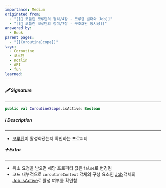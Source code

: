 ```yaml
---
importance: Medium
originated from:
  - "[[📘 코틀린 코루틴의 정석/4장 - 코루틴 빌더와 Job]]"
  - "[[📘 코틀린 코루틴의 정석/7장 - 구조화된 동시성]]"
answered by:
  - Book
parent pages:
  - "[[CoroutineScope]]"
tags:
  - Coroutine
  - 코루틴
  - Kotlin
  - API
  - fun
learned:
---
```

##### 🖋️ Signature
---
```Kotlin
public val CoroutineScope.isActive: Boolean
```

##### ℹ️ Description
---
- [코루틴](코루틴.md)이 활성화됐는지 확인하는 프로퍼티

##### ➕ Extra
---
- 취소 요청을 받으면 해당 프로퍼티 값은 `false`로 변경됨
- 코드 내부적으로 `coroutineContext` 객체의 구성 요소인 [Job](Job.md) 객체의 [Job.isActive](Job.isActive.md)로 활성 여부를 확인함
